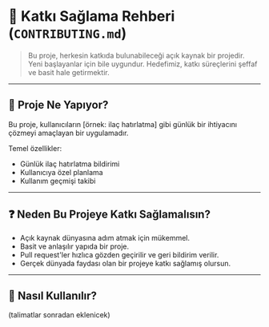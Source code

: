 # 🤝 Katkı Sağlama Rehberi (`CONTRIBUTING.md`)

> Bu proje, herkesin katkıda bulunabileceği açık kaynak bir projedir. Yeni başlayanlar için bile uygundur. Hedefimiz, katkı süreçlerini şeffaf ve basit hale getirmektir.

---

## 📌 Proje Ne Yapıyor?

Bu proje, kullanıcıların [örnek: ilaç hatırlatma] gibi günlük bir ihtiyacını çözmeyi amaçlayan bir uygulamadır.

Temel özellikler:
- Günlük ilaç hatırlatma bildirimi
- Kullanıcıya özel planlama
- Kullanım geçmişi takibi

---

## ❓ Neden Bu Projeye Katkı Sağlamalısın?

- Açık kaynak dünyasına adım atmak için mükemmel.
- Basit ve anlaşılır yapıda bir proje.
- Pull request'ler hızlıca gözden geçirilir ve geri bildirim verilir.
- Gerçek dünyada faydası olan bir projeye katkı sağlamış olursun.

---

## 🚀 Nasıl Kullanılır?

(talimatlar sonradan eklenicek)